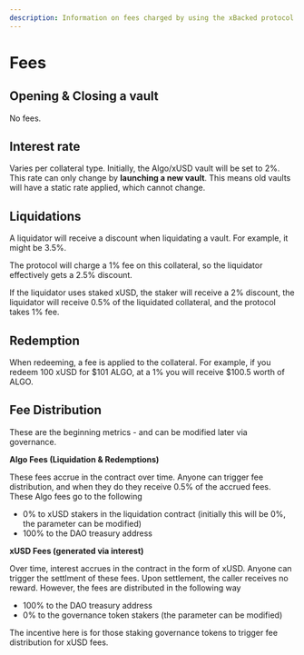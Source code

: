 ```yaml
---
description: Information on fees charged by using the xBacked protocol
---
```


# Fees

## Opening & Closing a vault

No fees.

## Interest rate

Varies per collateral type. Initially, the Algo/xUSD vault will be set to 2%. This rate can only change by **launching a new vault**. This means old vaults will have a static rate applied, which cannot change.

## Liquidations

A liquidator will receive a discount when liquidating a vault. For example, it might be 3.5%.

The protocol will charge a 1% fee on this collateral, so the liquidator effectively gets a 2.5% discount.

If the liquidator uses staked xUSD, the staker will receive a 2% discount, the liquidator will receive 0.5% of the liquidated collateral, and the protocol takes 1% fee.

## Redemption

When redeeming, a fee is applied to the collateral. For example, if you redeem 100 xUSD for $101 ALGO, at a 1% you will receive $100.5 worth of ALGO.

## Fee Distribution

These are the beginning metrics - and can be modified later via governance.

**Algo Fees (Liquidation & Redemptions)**

These fees accrue in the contract over time. Anyone can trigger fee distribution, and when they do they receive 0.5% of the accrued fees. These Algo fees go to the following

* 0% to xUSD stakers in the liquidation contract (initially this will be 0%, the parameter can be modified)&#x20;
* 100% to the DAO treasury address

**xUSD Fees (generated via interest)**

Over time, interest accrues in the contract in the form of xUSD. Anyone can trigger the settlment of these fees. Upon settlement, the caller receives no reward. However, the fees are distributed in the following way

* 100% to the DAO treasury address
* 0% to the governance token stakers (the parameter can be modified)

The incentive here is for those staking governance tokens to trigger fee distribution for xUSD fees.
